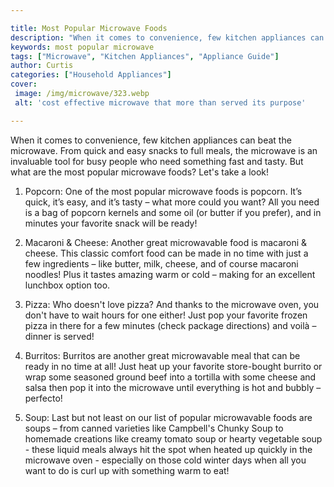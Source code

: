 ```yaml
---

title: Most Popular Microwave Foods
description: "When it comes to convenience, few kitchen appliances can beat the microwave. From quick and easy snacks to full meals, the microwa...see more detail"
keywords: most popular microwave
tags: ["Microwave", "Kitchen Appliances", "Appliance Guide"]
author: Curtis
categories: ["Household Appliances"]
cover: 
 image: /img/microwave/323.webp
 alt: 'cost effective microwave that more than served its purpose'

---
```


When it comes to convenience, few kitchen appliances can beat the microwave. From quick and easy snacks to full meals, the microwave is an invaluable tool for busy people who need something fast and tasty. But what are the most popular microwave foods? Let's take a look!

1. Popcorn: One of the most popular microwave foods is popcorn. It’s quick, it’s easy, and it’s tasty – what more could you want? All you need is a bag of popcorn kernels and some oil (or butter if you prefer), and in minutes your favorite snack will be ready!

2. Macaroni & Cheese: Another great microwavable food is macaroni & cheese. This classic comfort food can be made in no time with just a few ingredients – like butter, milk, cheese, and of course macaroni noodles! Plus it tastes amazing warm or cold – making for an excellent lunchbox option too. 

3. Pizza: Who doesn't love pizza? And thanks to the microwave oven, you don't have to wait hours for one either! Just pop your favorite frozen pizza in there for a few minutes (check package directions) and voilà – dinner is served! 

4. Burritos: Burritos are another great microwavable meal that can be ready in no time at all! Just heat up your favorite store-bought burrito or wrap some seasoned ground beef into a tortilla with some cheese and salsa then pop it into the microwave until everything is hot and bubbly – perfecto! 

 5. Soup: Last but not least on our list of popular microwavable foods are soups – from canned varieties like Campbell's Chunky Soup to homemade creations like creamy tomato soup or hearty vegetable soup - these liquid meals always hit the spot when heated up quickly in the microwave oven - especially on those cold winter days when all you want to do is curl up with something warm to eat!
